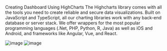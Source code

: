 
Creating Dashboard  Using  HighCharts 
    The Highcharts library comes with all the tools you need to create reliable and secure data visualizations. 
    Built on JavaScript and TypeScript, all our charting libraries work with any back-end database or server stack. We offer wrappers for 
    the most popular programming languages (.Net, PHP, Python, R, Java) as well as iOS and Android, and frameworks like Angular, Vue, and React.

![image](https://github.com/user-attachments/assets/9c50287e-e58b-4173-82bf-54707b615d16)
![image](https://github.com/user-attachments/assets/91c71ceb-8dda-44c1-b863-c8475fdd6638)

